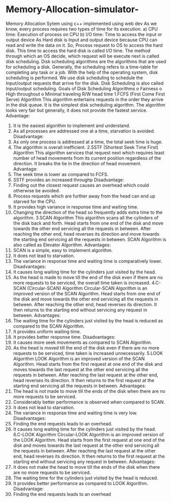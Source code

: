 # Memory-Allocation-simulator-
Memory Allocation Sytem using c++ implemented using web dev
As we know, every process requires two types of time for its execution.
a) CPU time: Execution of process on CPU
b) I/O time: Time to access the input or output device
As Hard disk is Input and output device because CPU can read and write the data on
it. So, Process request to OS to access the hard disk. This time to access the hard
disk is called I/O time.
The method through which an OS decide, which request will be execute next is
called disk scheduling.
Disk scheduling algorithms are the algorithms that are used for scheduling a disk.
Generally, the scheduling refers to a time-table for completing any task or a job.
With the help of the operating system, disk scheduling is performed. We use disk
scheduling to schedule the Input/output requests that arrive for the disk. Disk
Scheduling is also called Input/output scheduling.
Goals of Disk Scheduling Algorithms
o Fairness
o High throughout
o Minimal traveling R/W head time
1.FCFS (First Come First Serve) Algorithm
This algorithm entertains requests in the order they arrive in the disk queue.
It is the simplest disk scheduling algorithm.
The algorithm looks very fair but generally, it does not provide the fastest service.
Advantage:
1. It is the easiest algorithm to implement and understand.
2. As all processes are addressed one at a time, starvation is avoided.
Disadvantage:
1. As only one process is addressed at a time, the total seek time is huge.
2. The algorithm is overall inefficient.
2.SSTF (Shortest Seek Time First) Algorithm
This algorithm services that request next which requires least number of
head movements from its current position regardless of the direction.
It breaks the tie in the direction of head movement.
Advantage:
1. The seek time is lower as compared to FCFS.
2. SSTF provides an increased throughp
Disadvantage:
1. Finding out the closest request causes an overhead which could otherwise be
avoided.
2. Process requests which are further away from the head can end up starved
for the CPU.
3. It provides high variance in response time and waiting time.
4. Changing the direction of the head so frequently adds extra time to the
algorithm.
3.SCAN Algorithm
This algorithm scans all the cylinders of the disk back and forth.
Head starts from one end of the disk and move towards the other end servicing all
the requests in between.
After reaching the other end, head reverses its direction and move towards the
starting end servicing all the requests in between.
SCAN Algorithm is also called as Elevator Algorithm.
Advantages:
1. SCAN is a simple, easy to implement algorithm.
2. It does not lead to starvation.
3. The variance in response time and waiting time is comparatively lower.
Disadvantages:
1. It causes long waiting time for the cylinders just visited by the head.
2. As the head is made to move till the end of the disk even if there are no more
requests to be serviced, the overall time taken is increased.
4.C-SCAN (Circular-SCAN) Algorithm
Circular-SCAN Algorithm is an improved version of the SCAN Algorithm.
Head starts from one end of the disk and move towards the other end servicing all
the requests in between.
After reaching the other end, head reverses its direction. It then returns to the
starting end without servicing any request in between.
Advantages:
1. The waiting time for the cylinders just visited by the head is reduced as
compared to the SCAN Algorithm.
2. It provides uniform waiting time.
3. It provides better response time.
Disadvantages:
1. It causes more seek movements as compared to SCAN Algorithm.
2. As the head is moved till the end of the disk even if there are no more
requests to be serviced, time taken is increased unnecessarily.
5.LOOK Algorithm
LOOK Algorithm is an improved version of the SCAN Algorithm.
Head starts from the first request at one end of the disk and moves towards the last
request at the other end servicing all the requests in between.
After reaching the last request at the other end, head reverses its direction. It then
returns to the first request at the starting end servicing all the requests in between.
Advantages:
1. The head is not made to move till the ends of the disk when there are no
more requests to be serviced.
2. Considerably better performance is observed when compared to SCAN.
3. It does not lead to starvation.
4. The variance in response time and waiting time is very low.
Disadvantages:
1. Finding the end requests leads to an overhead.
2. It causes long waiting time for the cylinders just visited by the head.
6.C-LOOK Algorithm
Circular-LOOK Algorithm is an improved version of the LOOK Algorithm.
Head starts from the first request at one end of the disk and moves towards the last
request at the other end servicing all the requests in between.
After reaching the last request at the other end, head reverses its direction. It then
returns to the first request at the starting end without servicing any request in
between.
Advantages:
1. It does not make the head to move till the ends of the disk when there are no
more requests to be serviced.
2. The waiting time for the cylinders just visited by the head is reduced.
3. It provides better performance as compared to LOOK Algorithm.
Disadvantage:
1. Finding the end requests leads to an overhead
